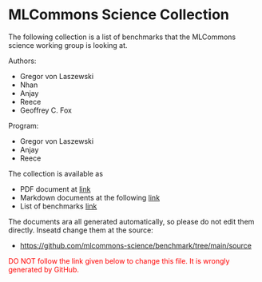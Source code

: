 # MLCommons Science Collection

The following collection is a list of benchmarks that the MLCommons science working group is looking at.

Authors: 
* Gregor von Laszewski
* Nhan
* Anjay
* Reece
* Geoffrey C. Fox

Program:
* Gregor von Laszewski
* Anjay
* Reece

The collection is available as

* PDF document at [link](benchmarks.pdf)
* Markdown documents at the following [link](md/benchmarks.md)
* List of benchmarks [link](md/benchmarks/index.md)


The documents ara all generated automatically, so please do not edit them directly. Inseatd change them at the source:

* <https://github.com/mlcommons-science/benchmark/tree/main/source>



<p style="color:red;">
  DO NOT follow the link given below to change this file. It is wrongly generated by GitHub.
</p>
